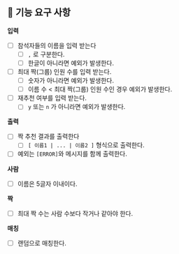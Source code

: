## 📑 기능 요구 사항

**입력**

- [ ] 참석자들의 이름을 입력 받는다
    - [ ] `,` 로 구분한다.
    - [ ] 한글이 아니라면 예외가 발생한다.
- [ ] 최대 짝(그룹) 인원 수를 입력 받는다.
    - [ ] 숫자가 아니라면 예외가 발생한다.
    - [ ] 이름 수 < 최대 짝(그룹) 인원 수인 경우 예외가 발생한다.
- [ ] 재추천 여부를 입력 받는다.
    - [ ] `y` 또는 `n` 가 아니라면 예외가 발생한다.

**출력**

- [ ] 짝 추천 결과를 출력한다
    - [ ] `[ 이름1 | ... | 이름2 ]` 형식으로 출력한다.
- [ ] 예외는 `[ERROR]`와 메시지를 함께 출력한다.

**사람**

- [ ] 이름은 5글자 이내이다.

**짝**

- [ ] 최대 짝 수는 사람 수보다 작거나 같아야 한다.

**매칭**

- [ ] 랜덤으로 매칭한다.